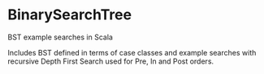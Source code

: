# BinarySearchTree
BST example searches in Scala

Includes BST defined in terms of case classes and example searches with recursive Depth First Search used for Pre, In and Post orders. 
